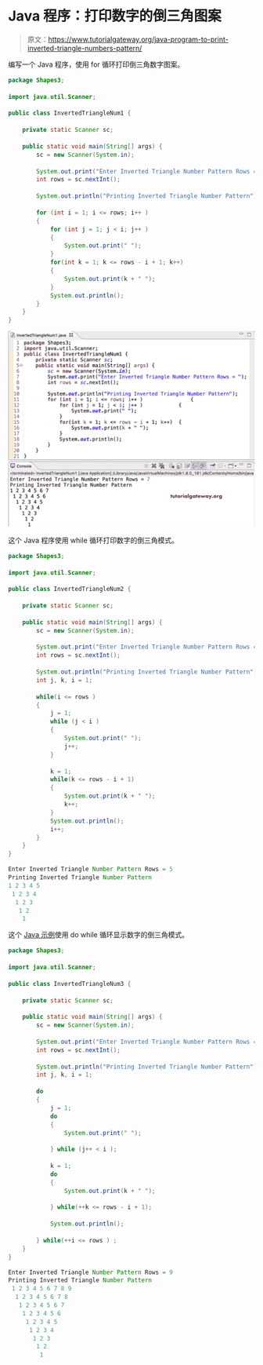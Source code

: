 # Java 程序：打印数字的倒三角图案

> 原文：<https://www.tutorialgateway.org/java-program-to-print-inverted-triangle-numbers-pattern/>

编写一个 Java 程序，使用 for 循环打印倒三角数字图案。

```java
package Shapes3;

import java.util.Scanner;

public class InvertedTriangleNum1 {

	private static Scanner sc;

	public static void main(String[] args) {
		sc = new Scanner(System.in);

		System.out.print("Enter Inverted Triangle Number Pattern Rows = ");
		int rows = sc.nextInt();

		System.out.println("Printing Inverted Triangle Number Pattern");

		for (int i = 1; i <= rows; i++ ) 
		{
			for (int j = 1; j < i; j++ ) 
			{
				System.out.print(" ");
			}
			for(int k = 1; k <= rows - i + 1; k++) 
			{
				System.out.print(k + " ");
			}
			System.out.println();
		}
	}
}
```

![Java Program to Print Inverted Triangle Numbers Pattern](img/e641a5b79da6ecefc0594dae89a2e713.png)

这个 Java 程序使用 while 循环打印数字的倒三角模式。

```java
package Shapes3;

import java.util.Scanner;

public class InvertedTriangleNum2 {

	private static Scanner sc;

	public static void main(String[] args) {
		sc = new Scanner(System.in);

		System.out.print("Enter Inverted Triangle Number Pattern Rows = ");
		int rows = sc.nextInt();

		System.out.println("Printing Inverted Triangle Number Pattern");
		int j, k, i = 1;

		while(i <= rows ) 
		{
			j = 1;
			while (j < i ) 
			{
				System.out.print(" ");
				j++;
			}

			k = 1;
			while(k <= rows - i + 1) 
			{
				System.out.print(k + " ");
				k++;
			}
			System.out.println();
			i++;
		}
	}
}
```

```java
Enter Inverted Triangle Number Pattern Rows = 5
Printing Inverted Triangle Number Pattern
1 2 3 4 5 
 1 2 3 4 
  1 2 3 
   1 2 
    1 
```

这个 [Java 示例](https://www.tutorialgateway.org/learn-java-programs/)使用 do while 循环显示数字的倒三角模式。

```java
package Shapes3;

import java.util.Scanner;

public class InvertedTriangleNum3 {

	private static Scanner sc;

	public static void main(String[] args) {
		sc = new Scanner(System.in);

		System.out.print("Enter Inverted Triangle Number Pattern Rows = ");
		int rows = sc.nextInt();

		System.out.println("Printing Inverted Triangle Number Pattern");
		int j, k, i = 1;

		do
		{
			j = 1;
			do 
			{
				System.out.print(" ");

			} while (j++ < i );

			k = 1;
			do 
			{
				System.out.print(k + " ");

			} while(++k <= rows - i + 1);

			System.out.println();

		} while(++i <= rows ) ;
	}
}
```

```java
Enter Inverted Triangle Number Pattern Rows = 9
Printing Inverted Triangle Number Pattern
 1 2 3 4 5 6 7 8 9 
  1 2 3 4 5 6 7 8 
   1 2 3 4 5 6 7 
    1 2 3 4 5 6 
     1 2 3 4 5 
      1 2 3 4 
       1 2 3 
        1 2 
         1 
```